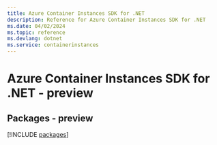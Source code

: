 ```yaml
---
title: Azure Container Instances SDK for .NET
description: Reference for Azure Container Instances SDK for .NET
ms.date: 04/02/2024
ms.topic: reference
ms.devlang: dotnet
ms.service: containerinstances
---
```

# Azure Container Instances SDK for .NET - preview
## Packages - preview
[!INCLUDE [packages](container-instances-index.md)]